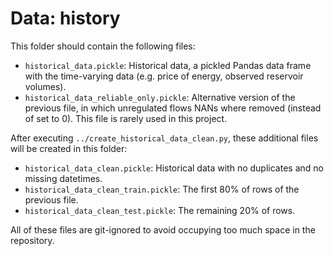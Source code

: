 # Data: history

This folder should contain the following files:
- ``historical_data.pickle``: Historical data, a pickled Pandas data frame
with the time-varying data (e.g. price of energy, observed reservoir volumes).
- ``historical_data_reliable_only.pickle``: Alternative version of the previous file,
in which unregulated flows NANs where removed (instead of set to 0).
This file is rarely used in this project.

After executing ``../create_historical_data_clean.py``,
these additional files will be created in this folder:
- ``historical_data_clean.pickle``: Historical data with no duplicates and
no missing datetimes.
- ``historical_data_clean_train.pickle``: The first 80% of rows of the previous file.
- ``historical_data_clean_test.pickle``: The remaining 20% of rows.

All of these files are git-ignored to avoid occupying too much space in the repository.

